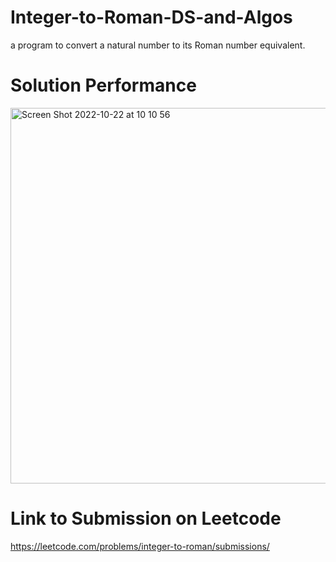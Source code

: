 # Integer-to-Roman-DS-and-Algos
 a program to convert a natural number to its Roman number equivalent.
 
 # Solution Performance
 
<img width="601" alt="Screen Shot 2022-10-22 at 10 10 56" src="https://user-images.githubusercontent.com/92399469/197340943-d46176bc-c6eb-45d8-b0c4-0504c567501a.png">

 # Link to Submission on Leetcode
 
 https://leetcode.com/problems/integer-to-roman/submissions/
